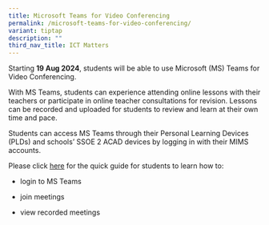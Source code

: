 ```yaml
---
title: Microsoft Teams for Video Conferencing
permalink: /microsoft-teams-for-video-conferencing/
variant: tiptap
description: ""
third_nav_title: ICT Matters
---
```

<p>Starting <strong>19 Aug 2024</strong>, students will be able to use Microsoft
(MS) Teams for Video Conferencing.</p>
<p>With MS Teams, students can experience attending online lessons with their
teachers or participate in online teacher consultations for revision. Lessons
can be recorded and uploaded for students to review and learn at their
own time and pace.</p>
<p>Students can access MS Teams through their Personal Learning Devices (PLDs)
and schools’ SSOE 2 ACAD devices by logging in with their MIMS accounts.</p>
<p>Please click <a href="/files/2024   New Uploads/MOE_M365_Enhancement_Students_MS_Teams_VC_and_Chat_Quick_Guide.pdf" rel="noopener noreferrer nofollow" target="_blank">here</a> for
the quick guide for students to learn how to:</p>
<ul data-tight="true" class="tight">
<li>
<p>login to MS Teams</p>
</li>
<li>
<p>join meetings</p>
</li>
<li>
<p>view recorded meetings</p>
</li>
</ul>
<p></p>